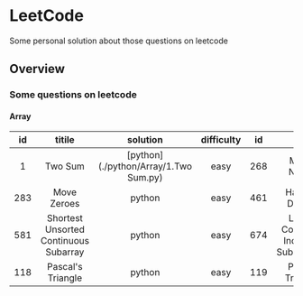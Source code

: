 # LeetCode
Some personal solution about those questions on leetcode

## Overview
### Some questions on leetcode
#### Array
 | id  | titile           |solution|difficulty| id | title          |solution| difficulty|
 |:---:|:----------------:|:------:|:--------:|:--:|:--------------:|:------:|:---------:|
 | 1   | Two Sum | [python](./python/Array/1.Two Sum.py) |easy      |268 | Missing Number |python(./python/Array/268. Missing Number.py )  |easy|
 | 283 | Move Zeroes      |python|easy| 461  | Hamming Distance|python|easy
 | 581 | Shortest Unsorted Continuous Subarray |python|easy| 674|  Longest Continuous Increasing Subsequence|python|easy|
 |118  | Pascal's Triangle|python|easy|119| Pascal's Triangle II|python|easy|
